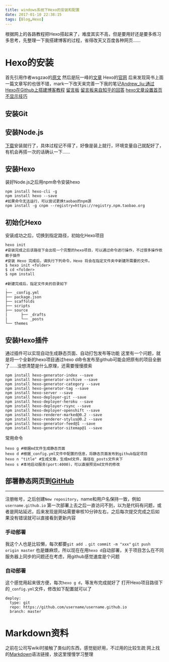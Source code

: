 ```yaml
---
title: windows系统下Hexo的安装和配置
date: 2017-01-10 22:38:15
tags: [Blog,Hexo]
---
```

根据网上的各路教程把Hexo搭起来了，难度其实不高，但是要用好还是要多练习多思考，先整理一下我搭建博客的过程，省得改天又百度各种网页……
<!--more-->
# Hexo的安装
首先引用作者wsgzao的[原文][wsgzao.hexo]
然后是阮一峰的[文章][ruanyifeng.blog]
Hexo的[官网][hexo.io]
后来发现简书上面一篇文章写的也很不错，mark一下改天来完善一下我的笔记[Andrew_liu:通过Hexo在Github上搭建博客教程][Andrew_liu]
[留言板][留言板]
[留言板来自知乎的回答][留言板知乎]
[hexo文章设置首页不显示技巧][hexo文章设置首页不显示技巧]
## 安装Git

## 安装Node.js
[下载][NodeJS]安装就行了，具体过程记不得了，好像是装上就行，环境变量自己就配好了，有机会再搭一次的话确认一下……
## 安装Hexo
装好Node.js之后用npm命令安装hexo
```batch
npm install hexo-cli -g
npm install hexo --save
#如果命令无法运行，可以尝试更换taobao的npm源
npm install -g cnpm --registry=https://registry.npm.taobao.org
```
## 初始化Hexo
安装成功之后，切换到指定路径，初始化Hexo项目
```batch
hexo init
#安装完成之后该路径下会出现一个完整的hexo项目，可以通过命令进行操作，不过很多操作依赖于插件
#安装 Hexo 完成后，请执行下列命令，Hexo 将会在指定文件夹中新建所需要的文件。
$ hexo init <folder>
$ cd <folder>
$ npm install

#新建完成后，指定文件夹的目录如下
.
├── _config.yml
├── package.json
├── scaffolds
├── scripts
├── source
|      ├── _drafts
|      └── _posts
└── themes
```
## 安装Hexo插件
通过插件可以实现自动生成静态页面、自动打包发布等功能
这里有一个问题，就是将一个全新的hexo项目通过hexo d命令发布至github可能会把原有的项目全删了……没想清楚是什么原理，还需要慢慢摸索
```batch
npm install hexo-generator-index --save
npm install hexo-generator-archive --save
npm install hexo-generator-category --save
npm install hexo-generator-tag --save
npm install hexo-server --save
npm install hexo-deployer-git --save
npm install hexo-deployer-heroku --save
npm install hexo-deployer-rsync --save
npm install hexo-deployer-openshift --save
npm install hexo-renderer-marked@0.2 --save
npm install hexo-renderer-stylus@0.2 --save
npm install hexo-generator-feed@1 --save
npm install hexo-generator-sitemap@1 --save
```
常用命令
```batch
hexo g #根据md文件生成静态页面
hexo d #根据_config.yml文件中配置的信息，将静态页面发布到github指定项目
hexo n "title" #生成文章，生成md文件，路径在_posts文件夹下
hexo s #本地启动服务(port:4000)，可以直接预览md文件的修改
```
## 部署静态网页到[GitHub][GitHub]
---
注册帐号，之后创建`New repository`，name和用户名保持一致，例如`username.github.io`
第一次部署上去之后一直访问不到，以为是代码有问题，或者是网站延迟，后来发现是网站需要审核10分钟左右，之后每次提交完成之后如果没有错误就可以直接看到更新内容
### 手动部署
我这个人也是比较懒，每次都要`git add .` `git commit -m "xxx"` `git push origin master` 也是嫌麻烦，所以现在在用`hexo d`自动部署，关于项目怎么在不同服务器上同步的问题还在考虑，用github感觉速度是个问题
### 自动部署
这个感觉用起来很方便，每次`hexo g d`，等发布完成就好了
打开Hexo项目路径下的`_config.yml`文件，修改如下配置就可以了
```batch
deploy:
  type: git
  repo: https://github.com/username/username.github.io
  branch: master
```


# Markdown资料
之前在公司写wiki时接触了类似的东西，感觉挺好用，不过用的比较生疏
网上找的[Markdown][Markdown]语法链接，放这里慢慢学习整理

[Markdown]: http://www.appinn.com/markdown/ "网上找的Markdown文档"
[wsgzao.hexo]: https://wsgzao.github.io/post/hexo-guide/ "使用GitHub和Hexo搭建免费静态Blog"
[ruanyifeng.blog]: http://www.ruanyifeng.com/blog/2012/08/blogging_with_jekyll.html "搭建一个免费的，无限流量的Blog----github Pages和Jekyll入门 by ruanyifeng"
[hexo.io]: https://hexo.io/ "hexo.io"
[NodeJS]: https://nodejs.org/en/ "NodeJS"
[GitHub]: https://github.com/ "GitHub"
[Andrew_liu]: http://www.jianshu.com/p/858ecf233db9 "Andrew_liu:通过Hexo在Github上搭建博客教程"
[留言板]: http://blog.csdn.net/shenshanlaoyuan/article/details/52774473 "Hexo博客增加留言板功能"
[留言板知乎]: https://www.zhihu.com/question/38797520?sort=created "知乎"
[hexo文章设置首页不显示技巧]: http://www.xbool.com/article-not-show-home/ "hexo文章设置首页不显示技巧"